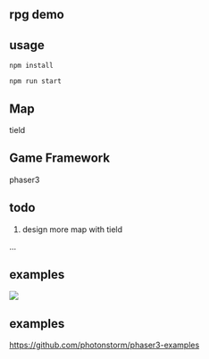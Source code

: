 ## rpg demo 

## usage 

```
npm install 

npm run start
```

## Map

tield

## Game Framework

phaser3

## todo 

1. design more map with tield

...

## examples

<image src="./imgs/demo.gif">



## examples

https://github.com/photonstorm/phaser3-examples


